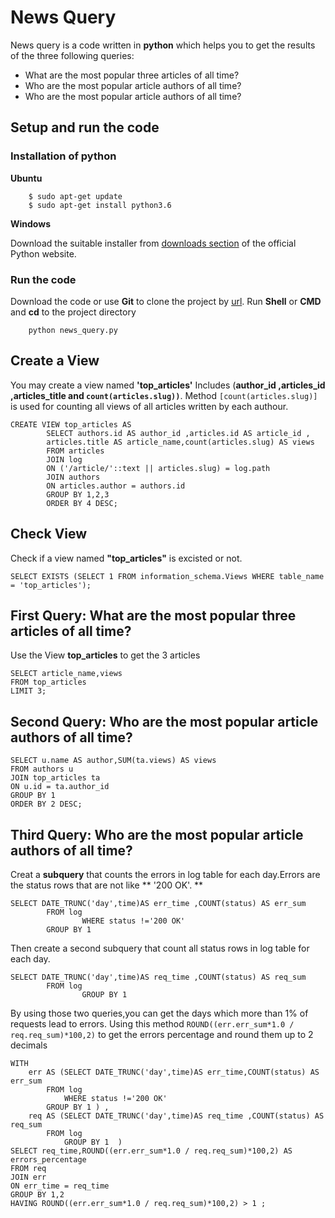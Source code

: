 # News Query #
News query is a code written in **python** which helps you to get the results of the three following queries:

* What are the most popular three articles of all time? 
* Who are the most popular article authors of all time?
* Who are the most popular article authors of all time?

## Setup and run the code ##
### Installation of python ###
**Ubuntu**
```
    $ sudo apt-get update
    $ sudo apt-get install python3.6
```
**Windows**

Download the suitable installer from [downloads section](https://github.com/Amr-M-Soliman/Nano_Log_analysis.git) of the official Python website.

### Run the code ###
Download the code or use **Git** to clone the project by [url](https://github.com/Amr-M-Soliman/Nano_Log_analysis.git). 
Run **Shell** or **CMD** and **cd** to the project directory
```
    python news_query.py
```
    
## Create a View ##
You may create a view named **'top_articles'** Includes (**author_id ,articles_id ,articles_title and `count(articles.slug))`**.
Method `[count(articles.slug)]` is used for counting all views of all articles written by each authour.
```
CREATE VIEW top_articles AS 
        SELECT authors.id AS author_id ,articles.id AS article_id ,
        articles.title AS article_name,count(articles.slug) AS views 
        FROM articles 
        JOIN log 
        ON ('/article/'::text || articles.slug) = log.path 
        JOIN authors 
        ON articles.author = authors.id 
        GROUP BY 1,2,3
        ORDER BY 4 DESC;
```
## Check View ##
 Check if a view named **"top_articles"** is excisted or not.
```
SELECT EXISTS (SELECT 1 FROM information_schema.Views WHERE table_name = 'top_articles');
```           
## First Query: What are the most popular three articles of all time? ##
Use the View **top_articles** to get the 3 articles
```
SELECT article_name,views 
FROM top_articles 
LIMIT 3;
 ```
    
## Second Query: Who are the most popular article authors of all time? ##
```
SELECT u.name AS author,SUM(ta.views) AS views 
FROM authors u 
JOIN top_articles ta 
ON u.id = ta.author_id 
GROUP BY 1 
ORDER BY 2 DESC;
 ```
## Third Query: Who are the most popular article authors of all time? ##
Creat a **subquery** that counts the errors in log table for each day.Errors are the status rows that are not like ** '200 OK'. **
```
SELECT DATE_TRUNC('day',time)AS err_time ,COUNT(status) AS err_sum 
		FROM log 
            	WHERE status !='200 OK' 
		GROUP BY 1
```
Then  create a second subquery that count all status rows in log table for each day.
```
SELECT DATE_TRUNC('day',time)AS req_time ,COUNT(status) AS req_sum 
		FROM log 
            	GROUP BY 1
```
By using those two queries,you can get the days which more than 1% of requests lead to errors.
Using this method `ROUND((err.err_sum*1.0 / req.req_sum)*100,2)` to get the errors percentage and round them up to 2 decimals
```
WITH 
	err AS (SELECT DATE_TRUNC('day',time)AS err_time,COUNT(status) AS err_sum 
		FROM log 
           	WHERE status !='200 OK' 
		GROUP BY 1 ) ,
	req AS (SELECT DATE_TRUNC('day',time)AS req_time ,COUNT(status) AS req_sum 
		FROM log 
           	GROUP BY 1  )  
SELECT req_time,ROUND((err.err_sum*1.0 / req.req_sum)*100,2) AS errors_percentage
FROM req
JOIN err
ON err_time = req_time
GROUP BY 1,2
HAVING ROUND((err.err_sum*1.0 / req.req_sum)*100,2) > 1 ;
```

